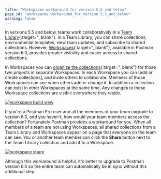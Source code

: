 ```yaml
---
title: "Workspaces workaround for version 5.5 and below"
page_id: "workspaces_workaround_for_version_5.5_and_below"
warning: false
---
```


In versions 5.5 and below, teams work collaboratively in a [Team Library](/docs/postman/team_library/setting_up_team_library){:target="_blank"}. 
In a Team Library, you can share collections, environmental templates, view team updates, and subscribe to shared collections. 
However, [Workspaces](/docs/postman/workspaces/intro_to_workspaces){:target="_blank"}, available in Postman version 6.0, 
provides greater visibility and easier access to shared collections. 

In Workspaces you can [organize the collections](/docs/postman/team_library/setting_up_team_library){:target="_blank"} for 
those two projects in separate Workspaces. In each Workspace you can [add or create collections], 
and invite others to collaborate. Members of those Workspaces can see when others add or change it. In addition a collection can exist in other Workspaces at the same time. Any changes to these Workspace collections are visible everywhere they reside.

[![workspace build view](https://s3.amazonaws.com/postman-static-getpostman-com/postman-docs/WS-workspaces-build-view.png)](https://s3.amazonaws.com/postman-static-getpostman-com/postman-docs/WS-workspaces-build-view.png)

If you're a Postman Pro user and all the members of your team upgrade to version 6.0, and you haven't, how would your team 
members access the collection? Fortunately Postman provides a workaround for you. When all members of a team are not using 
Workspaces, all shared collections from a Team Library and Workspaces appear on a page that everyone on the team can see. 
You or another team member can click the **Share** button next to the Team Library collection and add it to a Workspace.


[![workspace share](https://s3.amazonaws.com/postman-static-getpostman-com/postman-docs/WS-workaround-pro.png)](https://s3.amazonaws.com/postman-static-getpostman-com/postman-docs/WS-workaround-pro.png)


Although this workaround is helpful, it's better to upgrade to Postman version 6.0 so the entire team can automatically 
be in sync without this additional step.

